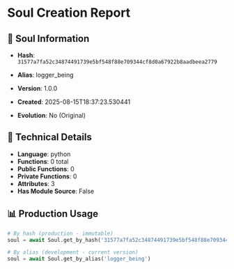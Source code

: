 # Soul Creation Report

## 🧬 Soul Information
- **Hash**: `31577a7fa52c34874491739e5bf548f88e709344cf8d0a67922b8aadbeea2779`
- **Alias**: logger_being
- **Version**: 1.0.0
- **Created**: 2025-08-15T18:37:23.530441

- **Evolution**: No (Original)

## 🔧 Technical Details
- **Language**: python
- **Functions**: 0 total
- **Public Functions**: 0
- **Private Functions**: 0
- **Attributes**: 3
- **Has Module Source**: False

## 📊 Production Usage
```python
# By hash (production - immutable)
soul = await Soul.get_by_hash('31577a7fa52c34874491739e5bf548f88e709344cf8d0a67922b8aadbeea2779')

# By alias (development - current version)
soul = await Soul.get_by_alias('logger_being')
```
